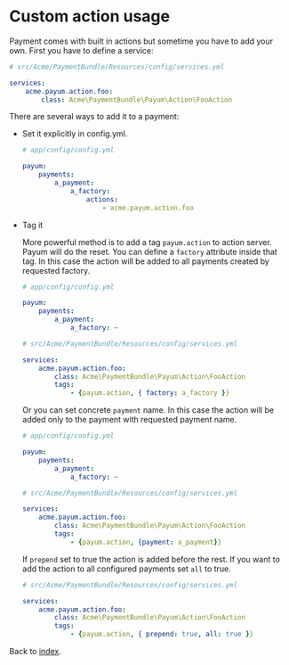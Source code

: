 # Custom action usage

Payment comes with built in actions but sometime you have to add your own. First you have to define a service:

```yaml
# src/Acme/PaymentBundle/Resources/config/services.yml

services:
    acme.payum.action.foo:
        class: Acme\PaymentBundle\Payum\Action\FooAction
```

There are several ways to add it to a payment:

* Set it explicitly in config.yml. 

    ```yaml
    # app/config/config.yml

    payum:
        payments:
            a_payment:
                a_factory:
                    actions:
                        - acme.payum.action.foo
    ```

* Tag it

    
    More powerful method is to add a tag `payum.action` to action server. Payum will do the reset.
    You can define a `factory` attribute inside that tag. 
    In this case the action will be added to all payments created by requested factory.
 
    ```yaml
    # app/config/config.yml

    payum:
        payments:
            a_payment:
                a_factory: ~
    ```

    ```yaml
    # src/Acme/PaymentBundle/Resources/config/services.yml

    services:
        acme.payum.action.foo:
            class: Acme\PaymentBundle\Payum\Action\FooAction
            tags:
                - {payum.action, { factory: a_factory }}

    ```

    Or you can set concrete `payment` name. 
    In this case the action will be added only to the payment with requested payment name.

    ```yaml
    # app/config/config.yml

    payum:
        payments:
            a_payment:
                a_factory: ~
    ```

    ```yaml
    # src/Acme/PaymentBundle/Resources/config/services.yml

    services:
        acme.payum.action.foo:
            class: Acme\PaymentBundle\Payum\Action\FooAction
            tags:
                - {payum.action, {payment: a_payment}}
    ```

    If `prepend` set to true the action is added before the rest. 
    If you want to add the action to all configured payments set `all` to true.

    ```yaml
    # src/Acme/PaymentBundle/Resources/config/services.yml

    services:
        acme.payum.action.foo:
            class: Acme\PaymentBundle\Payum\Action\FooAction
            tags:
                - {payum.action, { prepend: true, all: true }}
    ```

Back to [index](index.md).
